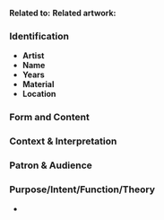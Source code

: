**Related to:** 
**Related artwork:** 



### Identification
- **Artist** 
- **Name** 
- **Years** 
- **Material** 
- **Location** 

### Form and Content


### Context & Interpretation


### Patron & Audience


### Purpose/Intent/Function/Theory
- 